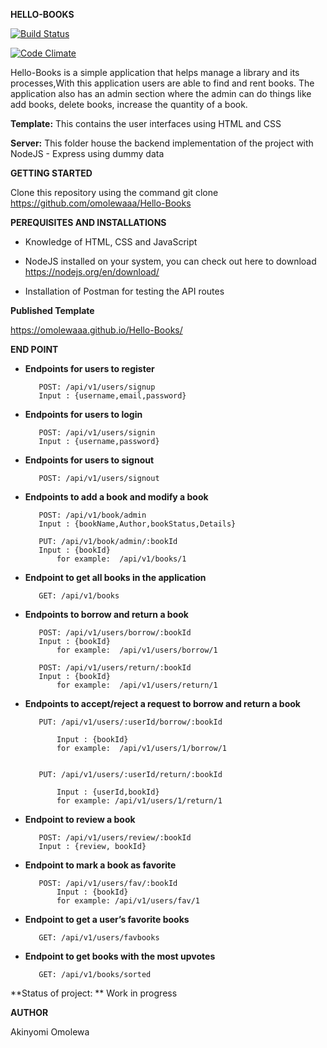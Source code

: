 

**HELLO-BOOKS**

[![Build Status](https://travis-ci.org/omolewaaa/Hello-Books.svg?branch=development)](https://travis-ci.org/omolewaaa/Hello-Books)

[![Code Climate](https://codeclimate.com/github/codeclimate/codeclimate/badges/gpa.svg)](https://codeclimate.com/github/codeclimate/codeclimate)

Hello-Books is a simple application that helps manage a library and its processes,With this application users are able to find and rent books. 
The application also has an admin section where the admin can do things like add books, delete books, increase the quantity of a book.


**Template:** This contains the user interfaces using HTML and CSS

**Server:** This folder house the backend implementation of the project with NodeJS - Express using dummy data



**GETTING STARTED**

Clone this repository using the command git clone https://github.com/omolewaaa/Hello-Books


**PEREQUISITES AND INSTALLATIONS**

 *    Knowledge of HTML, CSS and JavaScript

 *    NodeJS installed on your system, you can check out here to download https://nodejs.org/en/download/

 *    Installation of Postman for testing the API routes
 
 
 **Published Template**

https://omolewaaa.github.io/Hello-Books/

  
 **END POINT**

 *   **Endpoints  for users to register**
 
 			POST: /api/v1/users/signup
			Input : {username,email,password}

 *   **Endpoints  for users to login**
 
 			POST: /api/v1/users/signin
			Input : {username,password}

 *   **Endpoints  for users to signout**
 
 			POST: /api/v1/users/signout
		
 *   **Endpoints  to add a book and modify a book**
 
        	POST: /api/v1/book/admin
			Input : {bookName,Author,bookStatus,Details}
		
			PUT: /api/v1/book/admin/:bookId
			Input : {bookId}
				for example:  /api/v1/books/1			
	
 *   **Endpoint to get all books in the application**
 
		    GET: /api/v1/books
   
 *   **Endpoints to borrow and return a book**
 
        	POST: /api/v1/users/borrow/:bookId
			Input : {bookId}
				for example:  /api/v1/users/borrow/1
	
        	POST: /api/v1/users/return/:bookId
			Input : {bookId}
				for example:  /api/v1/users/return/1
   
 *   **Endpoints to accept/reject a request to borrow and return a book**
 
   			PUT: /api/v1/users/:userId/borrow/:bookId
			
				Input : {bookId}
				for example:  /api/v1/users/1/borrow/1
	
	
   	 		PUT: /api/v1/users/:userId/return/:bookId
				
				Input : {userId,bookId}
				for example: /api/v1/users/1/return/1
	
   
 *   **Endpoint to review a book**
 
        	POST: /api/v1/users/review/:bookId
			Input : {review, bookId}
	
 *   **Endpoint to mark a book as favorite**
 
			POST: /api/v1/users/fav/:bookId
				Input : {bookId}
				for example: /api/v1/users/fav/1
	
   
 *   **Endpoint to get a user’s favorite books**
 
        	GET: /api/v1/users/favbooks
			
	
 *   **Endpoint to get books with the most upvotes**
 
        	GET: /api/v1/books/sorted



**Status of project:	** Work in progress

   
 **AUTHOR**

   Akinyomi Omolewa
